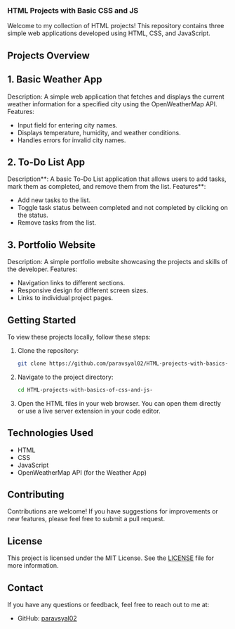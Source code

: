 ### HTML Projects with Basic CSS and JS

Welcome to my collection of HTML projects! This repository contains three simple web applications developed using HTML, CSS, and JavaScript. 

## Projects Overview

## 1. Basic Weather App
 Description: A simple web application that fetches and displays the current weather information for a specified city using the OpenWeatherMap API.
 Features:
  - Input field for entering city names.
  - Displays temperature, humidity, and weather conditions.
  - Handles errors for invalid city names.

## 2. To-Do List App
 Description**: A basic To-Do List application that allows users to add tasks, mark them as completed, and remove them from the list.
 Features**:
  - Add new tasks to the list.
  - Toggle task status between completed and not completed by clicking on the status.
  - Remove tasks from the list.

## 3. Portfolio Website
  Description: A simple portfolio website showcasing the projects and skills of the developer.
  Features:
  - Navigation links to different sections.
  - Responsive design for different screen sizes.
  - Links to individual project pages.

## Getting Started

To view these projects locally, follow these steps:

1. Clone the repository:
   ```bash
   git clone https://github.com/paravsyal02/HTML-projects-with-basics-of-css-and-js-.git
   ```
   
2. Navigate to the project directory:
   ```bash
   cd HTML-projects-with-basics-of-css-and-js-
   ```

3. Open the HTML files in your web browser. You can open them directly or use a live server extension in your code editor.

## Technologies Used
- HTML
- CSS
- JavaScript
- OpenWeatherMap API (for the Weather App)

## Contributing
Contributions are welcome! If you have suggestions for improvements or new features, please feel free to submit a pull request.

## License
This project is licensed under the MIT License. See the [LICENSE](LICENSE) file for more information.

## Contact
If you have any questions or feedback, feel free to reach out to me at:
- GitHub: [paravsyal02](https://github.com/paravsyal02)
```
